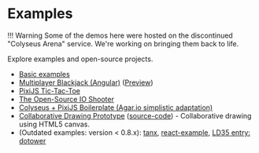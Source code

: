 # Examples

!!! Warning
    Some of the demos here were hosted on the discontinued "Colyseus Arena" service. We're working on bringing them back to life.

Explore examples and open-source projects.

- [Basic examples](https://github.com/colyseus/colyseus-examples)
- [Multiplayer Blackjack (Angular)](https://github.com/stopnoanime/21-online/)
  ([Preview](https://stopnoanime.github.io/21-online/))
- [PixiJS Tic-Tac-Toe](https://github.com/endel/colyseus-tic-tac-toe)
- [The Open-Source IO Shooter](https://github.com/halftheopposite/TOSIOS)
- [Colyseus + PixiJS Boilerplate (Agar.io simplistic adaptation)](https://github.com/endel/colyseus-pixijs-boilerplate)
- [Collaborative Drawing Prototype](https://colyseus-drawing-prototype.herokuapp.com/) ([source-code](https://github.com/endel/colyseus-collaborative-drawing)) - Collaborative drawing using HTML5 canvas.
- (Outdated examples: version < 0.8.x): [tanx](https://playcanvas.com/project/367035/overview/tanxcolyseus), [react-example](https://github.com/endel/colyseus-react-example), [LD35 entry: dotower](http://ludumdare.com/compo/ludum-dare-35/?action=preview&uid=50958)

